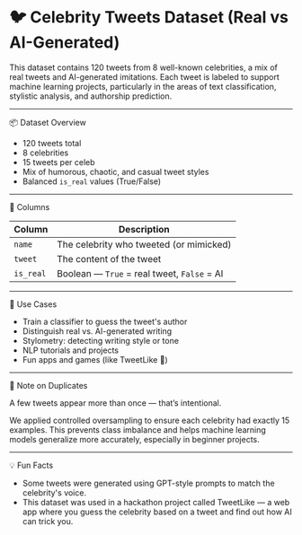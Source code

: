 # ﻿🐦 Celebrity Tweets Dataset (Real vs AI-Generated)


This dataset contains 120 tweets from 8 well-known celebrities, a mix of real tweets and AI-generated imitations. Each tweet is labeled to support machine learning projects, particularly in the areas of text classification, stylistic analysis, and authorship prediction.


---


📦 Dataset Overview


- 120 tweets total
- 8 celebrities
- 15 tweets per celeb
- Mix of humorous, chaotic, and casual tweet styles
- Balanced `is_real` values (True/False)


---


📁 Columns


| Column    | Description                                 |
|-----------|---------------------------------------------|
| `name`    | The celebrity who tweeted (or mimicked)     |
| `tweet`   | The content of the tweet                    |
| `is_real` | Boolean — `True` = real tweet, `False` = AI |


---


🎯 Use Cases


- Train a classifier to guess the tweet's author
- Distinguish real vs. AI-generated writing
- Stylometry: detecting writing style or tone
- NLP tutorials and projects
- Fun apps and games (like TweetLike 🎤)


---



🔁 Note on Duplicates


A few tweets appear more than once — that’s intentional.


We applied controlled oversampling to ensure each celebrity had exactly 15 examples. This prevents class imbalance and helps machine learning models generalize more accurately, especially in beginner projects.


---


💡 Fun Facts


- Some tweets were generated using GPT-style prompts to match the celebrity's voice.
- This dataset was used in a hackathon project called TweetLike — a web app where you guess the celebrity based on a tweet and find out how AI can trick you.




